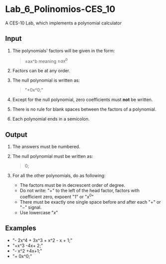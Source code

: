 # Lab_6_Polinomios-CES_10
A CES-10 Lab, which implements a polynomial calculator

## Input

1. The polynomials' factors will be given in the form:
   
    > $\pm$ax^b meaning $\pm ax^b$

2. Factors can be at any order.
3. The null polynomial is written as:

    > "+0x^0;"

4. Except for the null polynomial, zero coefficients must **not** be written.
5. There is no rule for blank spaces between the factors of a polynomial.
6. Each polynomial ends in a semicolon.

## Output

1. The answers must be numbered.
2. The null polynomial must be written as:

   > $0;$

3. For all the other polynomials, do as following:

   * The factors must be in decrescent order of degree.
   * Do not write: "$+$" to the left of the head factor, factors with coefficient zero, expoent "$1$" or "$x^0$"
   * There must be exactly one single space before and after each "$+$" or "$-$" signal.
   * Use lowercase "$x$"

## Examples

* "- 2x^4 +       3x^3 + x^2 - x + 1;"
* "+x^3 -4x+ 2;"
* "- x^2 +4x+1;"
* "+    0x^0;"
  